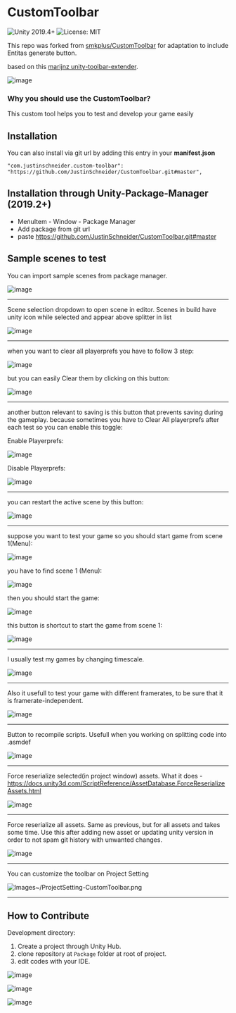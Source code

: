 # CustomToolbar
![Unity 2019.4+](https://img.shields.io/badge/unity-unity%202019.4%2B-blue)
![License: MIT](https://img.shields.io/badge/License-MIT-brightgreen.svg)

This repo was forked from [smkplus/CustomToolbar](https://github.com/smkplus/CustomToolbar) for adaptation to include Entitas generate button.

based on this [marijnz unity-toolbar-extender](https://github.com/marijnz/unity-toolbar-extender). 

![image](https://user-images.githubusercontent.com/16706911/100000419-cff31e00-2dd6-11eb-9a4b-8379e3a7cc50.jpg)



### Why you should use the CustomToolbar?
This custom tool helps you to test and develop your game easily

## Installation 
You can also install via git url by adding this entry in your **manifest.json**

```"com.justinschneider.custom-toolbar": "https://github.com/JustinSchneider/CustomToolbar.git#master",```

## Installation through Unity-Package-Manager (2019.2+) 
 * MenuItem - Window - Package Manager
 * Add package from git url
 * paste https://github.com/JustinSchneider/CustomToolbar.git#master

## Sample scenes to test  
You can import sample scenes from package manager. 

![image](Images~/Package-Manager.png)
____________
Scene selection dropdown to open scene in editor. Scenes in build have unity icon while selected and appear above splitter in list

![image](Images~/SceneSelect.jpg)
____________

when you want to clear all playerprefs you have to follow 3 step:

![image](https://user-images.githubusercontent.com/16706911/68548191-52dd4c80-03ff-11ea-85b6-e9899ab04c34.jpg)

but you can easily Clear them by clicking on this button:

![image](Images~/btnClearPrefs.jpg)
____________

another button relevant to saving is this button that prevents saving during the gameplay. because sometimes you have to Clear All playerprefs after each test so you can enable this toggle:

Enable Playerprefs:

![image](Images~/btnDisablePrefs.jpg)

Disable Playerprefs:

![image](Images~/btnDisablePrefsInactive.jpg)
____________

you can restart the active scene by this button:

![image](Images~/btnRestartScene.jpg)
____________

suppose you want to test your game so you should start game from scene 1(Menu):

![image](https://user-images.githubusercontent.com/16706911/68548295-8371b600-0400-11ea-8737-a9da3d555df0.png)

you have to find scene 1 (Menu):

![image](https://user-images.githubusercontent.com/16706911/68548309-c2a00700-0400-11ea-9740-128368bd801a.png)

then you should start the game:

![image](https://user-images.githubusercontent.com/16706911/100723264-cd945380-33d6-11eb-9611-b1fe470dbd0b.png)

this button is shortcut to start the game from scene 1:

![image](Images~/btnFirstScene.jpg)
____________

I usually test my games by changing timescale.

![image](Images~/timescale.jpg)
____________

Also it usefull to test your game with different framerates, to be sure that it is framerate-independent.

![image](Images~/FPS.jpg)
____________

Button to recompile scripts. Usefull when you working on splitting code into .asmdef

![image](Images~/btnRecompile.jpg)
____________

Force reserialize selected(in project window) assets. What it does - https://docs.unity3d.com/ScriptReference/AssetDatabase.ForceReserializeAssets.html

![image](Images~/btnReserializeSelected.jpg)
____________

Force reserialize all assets. Same as previous, but for all assets and takes some time. Use this after adding new asset or updating unity version in order to not spam git history with unwanted changes.

![image](Images~/btnReserializeAll.jpg)
____________
  
You can customize the toolbar on Project Setting

![Images~/ProjectSetting-CustomToolbar.png](Images~/ProjectSetting-CustomToolbar.png)

_____

## How to Contribute

Development directory:

1. Create a project through Unity Hub.
2. clone repository at `Package` folder at root of project.
3. edit codes with your IDE.

![image](https://user-images.githubusercontent.com/51351749/100615833-8452ee00-335b-11eb-9b29-463810651ec7.png)

![image](https://user-images.githubusercontent.com/51351749/100615844-8ae16580-335b-11eb-8a1e-4600bfe75454.png)

![image](https://user-images.githubusercontent.com/51351749/100615856-8e74ec80-335b-11eb-97c5-a6ff2fb1dd8f.png)




